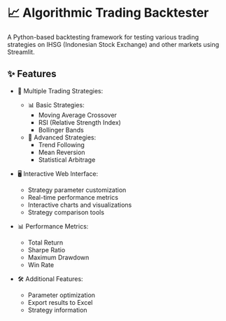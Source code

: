 # 📈 Algorithmic Trading Backtester

A Python-based backtesting framework for testing various trading strategies on IHSG (Indonesian Stock Exchange) and other markets using Streamlit.

## ✨ Features

- 🎯 Multiple Trading Strategies:
  - 📊 Basic Strategies:
    - Moving Average Crossover
    - RSI (Relative Strength Index)
    - Bollinger Bands
  - 🚀 Advanced Strategies:
    - Trend Following
    - Mean Reversion
    - Statistical Arbitrage

- 🖥️ Interactive Web Interface:
  - Strategy parameter customization
  - Real-time performance metrics
  - Interactive charts and visualizations
  - Strategy comparison tools

- 📊 Performance Metrics:
  - Total Return
  - Sharpe Ratio
  - Maximum Drawdown
  - Win Rate

- 🛠️ Additional Features:
  - Parameter optimization
  - Export results to Excel
  - Strategy information
